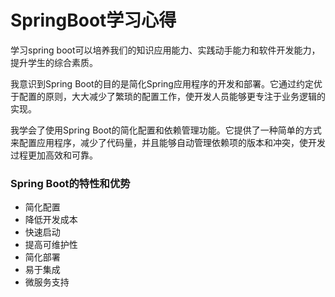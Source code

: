 # SpringBoot学习心得
学习spring boot可以培养我们的知识应用能力、实践动手能力和软件开发能力，提升学生的综合素质。

我意识到Spring Boot的目的是简化Spring应用程序的开发和部署。它通过约定优于配置的原则，大大减少了繁琐的配置工作，使开发人员能够更专注于业务逻辑的实现。

我学会了使用Spring Boot的简化配置和依赖管理功能。它提供了一种简单的方式来配置应用程序，减少了代码量，并且能够自动管理依赖项的版本和冲突，使开发过程更加高效和可靠。

### Spring Boot的特性和优势
- 简化配置 
- 降低开发成本
- 快速启动
- 提高可维护性
- 简化部署
- 易于集成
- 微服务支持